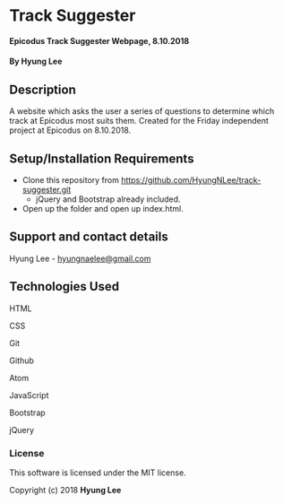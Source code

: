 # Track Suggester

#### Epicodus Track Suggester Webpage, 8.10.2018

#### By Hyung Lee

## Description

A website which asks the user a series of questions to determine which track at
Epicodus most suits them. Created for the Friday independent project at Epicodus
 on 8.10.2018.

## Setup/Installation Requirements

* Clone this repository from https://github.com/HyungNLee/track-suggester.git
  * jQuery and Bootstrap already included.
* Open up the folder and open up index.html.

## Support and contact details

Hyung Lee - hyungnaelee@gmail.com

## Technologies Used

HTML

CSS

Git

Github

Atom

JavaScript

Bootstrap

jQuery

### License

This software is licensed under the MIT license.

Copyright (c) 2018 **Hyung Lee**
